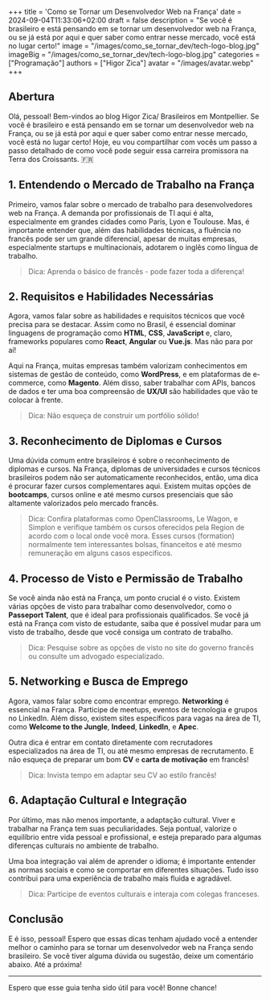 +++
title = 'Como se Tornar um Desenvolvedor Web na França'
date = 2024-09-04T11:33:06+02:00
draft = false
description = "Se você é brasileiro e está pensando em se tornar um desenvolvedor web na França, ou se já está por aqui e quer saber como entrar nesse mercado, você está no lugar certo!"
image = "/images/como_se_tornar_dev/tech-logo-blog.jpg"
imageBig = "/images/como_se_tornar_dev/tech-logo-blog.jpg"
categories = ["Programação"]
authors = ["Higor Zica"]
avatar = "/images/avatar.webp"
+++


## Abertura

Olá, pessoal! Bem-vindos ao blog Higor Zica/ Brasileiros em Montpellier. Se você é brasileiro e está pensando em se tornar um desenvolvedor web na França, ou se já está por aqui e quer saber como entrar nesse mercado, você está no lugar certo! Hoje, eu vou compartilhar com vocês um passo a passo detalhado de como você pode seguir essa carreira promissora na Terra dos Croissants. 🇫🇷

## 1. Entendendo o Mercado de Trabalho na França

Primeiro, vamos falar sobre o mercado de trabalho para desenvolvedores web na França. A demanda por profissionais de TI aqui é alta, especialmente em grandes cidades como Paris, Lyon e Toulouse. Mas, é importante entender que, além das habilidades técnicas, a fluência no francês pode ser um grande diferencial, apesar de muitas empresas, especialmente startups e multinacionais, adotarem o inglês como língua de trabalho.

> Dica: Aprenda o básico de francês - pode fazer toda a diferença!
> 

## 2. Requisitos e Habilidades Necessárias

Agora, vamos falar sobre as habilidades e requisitos técnicos que você precisa para se destacar. Assim como no Brasil, é essencial dominar linguagens de programação como **HTML**, **CSS**, **JavaScript** e, claro, frameworks populares como **React**, **Angular** ou **Vue.js**. Mas não para por aí!

Aqui na França, muitas empresas também valorizam conhecimentos em sistemas de gestão de conteúdo, como **WordPress**, e em plataformas de e-commerce, como **Magento**. Além disso, saber trabalhar com APIs, bancos de dados e ter uma boa compreensão de **UX/UI** são habilidades que vão te colocar à frente.

> Dica: Não esqueça de construir um portfólio sólido!
> 

## 3. Reconhecimento de Diplomas e Cursos

Uma dúvida comum entre brasileiros é sobre o reconhecimento de diplomas e cursos. Na França, diplomas de universidades e cursos técnicos brasileiros podem não ser automaticamente reconhecidos, então, uma dica é procurar fazer cursos complementares aqui. Existem muitas opções de **bootcamps**, cursos online e até mesmo cursos presenciais que são altamente valorizados pelo mercado francês.

> Dica: Confira plataformas como OpenClassrooms, Le Wagon, e Simplon e verifique também os cursos oferecidos pela Region de acordo com o local onde você mora. Esses cursos (formation) normalmente tem interessantes bolsas, financeitos e até mesmo remuneração em alguns casos especificos.
> 

## 4. Processo de Visto e Permissão de Trabalho

Se você ainda não está na França, um ponto crucial é o visto. Existem várias opções de visto para trabalhar como desenvolvedor, como o **Passeport Talent**, que é ideal para profissionais qualificados. Se você já está na França com visto de estudante, saiba que é possível mudar para um visto de trabalho, desde que você consiga um contrato de trabalho.

> Dica: Pesquise sobre as opções de visto no site do governo francês ou consulte um advogado especializado.
> 

## 5. Networking e Busca de Emprego

Agora, vamos falar sobre como encontrar emprego. **Networking** é essencial na França. Participe de meetups, eventos de tecnologia e grupos no LinkedIn. Além disso, existem sites específicos para vagas na área de TI, como **Welcome to the Jungle**, **Indeed**, **LinkedIn**, e **Apec**.

Outra dica é entrar em contato diretamente com recrutadores especializados na área de TI, ou até mesmo empresas de recrutamento. E não esqueça de preparar um bom **CV** e **carta de motivação** em francês!

> Dica: Invista tempo em adaptar seu CV ao estilo francês!
> 

## 6. Adaptação Cultural e Integração

Por último, mas não menos importante, a adaptação cultural. Viver e trabalhar na França tem suas peculiaridades. Seja pontual, valorize o equilíbrio entre vida pessoal e profissional, e esteja preparado para algumas diferenças culturais no ambiente de trabalho.

Uma boa integração vai além de aprender o idioma; é importante entender as normas sociais e como se comportar em diferentes situações. Tudo isso contribui para uma experiência de trabalho mais fluida e agradável.

> Dica: Participe de eventos culturais e interaja com colegas franceses.
> 

## Conclusão

E é isso, pessoal! Espero que essas dicas tenham ajudado você a entender melhor o caminho para se tornar um desenvolvedor web na França sendo brasileiro. Se você tiver alguma dúvida ou sugestão, deixe um comentário abaixo. Até a próxima!

---

Espero que esse guia tenha sido útil para você! Bonne chance!
